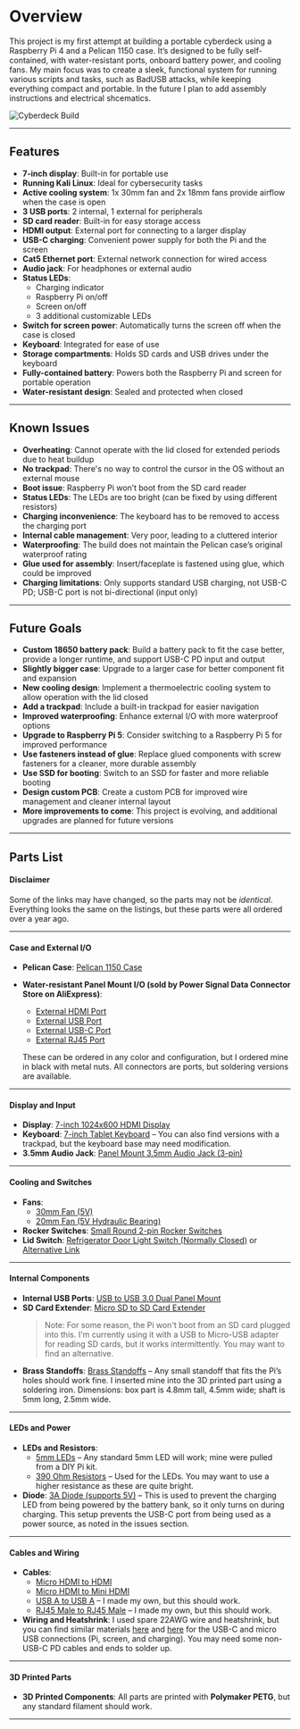 # Overview

This project is my first attempt at building a portable cyberdeck using a Raspberry Pi 4 and a Pelican 1150 case. It’s designed to be fully self-contained, with water-resistant ports, onboard battery power, and cooling fans. My main focus was to create a sleek, functional system for running various scripts and tasks, such as BadUSB attacks, while keeping everything compact and portable.
In the future I plan to add assembly instructions and electrical shcematics.

![Cyberdeck Build](https://i.imgur.com/6F71S5s.jpeg)

---

## Features
- **7-inch display**: Built-in for portable use
- **Running Kali Linux**: Ideal for cybersecurity tasks
- **Active cooling system**: 1x 30mm fan and 2x 18mm fans provide airflow when the case is open
- **3 USB ports**: 2 internal, 1 external for peripherals
- **SD card reader**: Built-in for easy storage access
- **HDMI output**: External port for connecting to a larger display
- **USB-C charging**: Convenient power supply for both the Pi and the screen
- **Cat5 Ethernet port**: External network connection for wired access
- **Audio jack**: For headphones or external audio
- **Status LEDs**:
  - Charging indicator
  - Raspberry Pi on/off
  - Screen on/off
  - 3 additional customizable LEDs
- **Switch for screen power**: Automatically turns the screen off when the case is closed
- **Keyboard**: Integrated for ease of use
- **Storage compartments**: Holds SD cards and USB drives under the keyboard
- **Fully-contained battery**: Powers both the Raspberry Pi and screen for portable operation
- **Water-resistant design**: Sealed and protected when closed

---

## Known Issues
- **Overheating**: Cannot operate with the lid closed for extended periods due to heat buildup
- **No trackpad**: There's no way to control the cursor in the OS without an external mouse
- **Boot issue**: Raspberry Pi won’t boot from the SD card reader
- **Status LEDs**: The LEDs are too bright (can be fixed by using different resistors)
- **Charging inconvenience**: The keyboard has to be removed to access the charging port
- **Internal cable management**: Very poor, leading to a cluttered interior
- **Waterproofing**: The build does not maintain the Pelican case’s original waterproof rating
- **Glue used for assembly**: Insert/faceplate is fastened using glue, which could be improved
- **Charging limitations**: Only supports standard USB charging, not USB-C PD; USB-C port is not bi-directional (input only)

---

## Future Goals
- **Custom 18650 battery pack**: Build a battery pack to fit the case better, provide a longer runtime, and support USB-C PD input and output
- **Slightly bigger case**: Upgrade to a larger case for better component fit and expansion
- **New cooling design**: Implement a thermoelectric cooling system to allow operation with the lid closed
- **Add a trackpad**: Include a built-in trackpad for easier navigation
- **Improved waterproofing**: Enhance external I/O with more waterproof options
- **Upgrade to Raspberry Pi 5**: Consider switching to a Raspberry Pi 5 for improved performance
- **Use fasteners instead of glue**: Replace glued components with screw fasteners for a cleaner, more durable assembly
- **Use SSD for booting**: Switch to an SSD for faster and more reliable booting
- **Design custom PCB**: Create a custom PCB for improved wire management and cleaner internal layout
- **More improvements to come**: This project is evolving, and additional upgrades are planned for future versions

---

## Parts List

#### Disclaimer
Some of the links may have changed, so the parts may not be *identical*. Everything looks the same on the listings, but these parts were all ordered over a year ago.

---

#### Case and External I/O

- **Pelican Case**: [Pelican 1150 Case](https://shorturl.at/xyr0k)
- **Water-resistant Panel Mount I/O (sold by Power Signal Data Connector Store on AliExpress)**:
  - [External HDMI Port](https://shorturl.at/CyrGC)
  - [External USB Port](https://shorturl.at/Cf8bj)
  - [External USB-C Port](https://shorturl.at/6hTVx)
  - [External RJ45 Port](https://shorturl.at/9zwq1)

  These can be ordered in any color and configuration, but I ordered mine in black with metal nuts. All connectors are ports, but soldering versions are available.

---

#### Display and Input

- **Display**: [7-inch 1024x600 HDMI Display](https://shorturl.at/NZxAf)
- **Keyboard**: [7-inch Tablet Keyboard](https://a.co/d/doeQoq1) – You can also find versions with a trackpad, but the keyboard base may need modification.
- **3.5mm Audio Jack**: [Panel Mount 3.5mm Audio Jack (3-pin)](https://shorturl.at/4XXrT)

---

#### Cooling and Switches

- **Fans**:
  - [30mm Fan (5V)](https://shorturl.at/P3yWi)
  - [20mm Fan (5V Hydraulic Bearing)](https://a.co/d/7ztwXzH)
- **Rocker Switches**: [Small Round 2-pin Rocker Switches](https://shorturl.at/hRt7r)
- **Lid Switch**: [Refrigerator Door Light Switch (Normally Closed)](https://a.co/d/ivMNV4H) or [Alternative Link](https://shorturl.at/g9zLX)

---

#### Internal Components

- **Internal USB Ports**: [USB to USB 3.0 Dual Panel Mount](https://a.co/d/hqzMyTw)
- **SD Card Extender**: [Micro SD to SD Card Extender](https://shorturl.at/vaQC8)
  > Note: For some reason, the Pi won't boot from an SD card plugged into this. I'm currently using it with a USB to Micro-USB adapter for reading SD cards, but it works intermittently. You may want to find an alternative.
- **Brass Standoffs**: [Brass Standoffs](https://shorturl.at/BhvH3) – Any small standoff that fits the Pi’s holes should work fine. I inserted mine into the 3D printed part using a soldering iron. Dimensions: box part is 4.8mm tall, 4.5mm wide; shaft is 5mm long, 2.5mm wide.

---

#### LEDs and Power

- **LEDs and Resistors**:
  - [5mm LEDs](https://shorturl.at/MhEKz) – Any standard 5mm LED will work; mine were pulled from a DIY Pi kit.
  - [390 Ohm Resistors](https://shorturl.at/njeu3) – Used for the LEDs. You may want to use a higher resistance as these are quite bright.
- **Diode**: [3A Diode (supports 5V)](https://a.co/d/aqU21aW) – This is used to prevent the charging LED from being powered by the battery bank, so it only turns on during charging. This setup prevents the USB-C port from being used as a power source, as noted in the issues section.

---

#### Cables and Wiring

- **Cables**:
  - [Micro HDMI to HDMI](https://shorturl.at/lDclC)
  - [Micro HDMI to Mini HDMI](https://a.co/d/1WwkHYU)
  - [USB A to USB A](https://shorturl.at/Ay4hM) – I made my own, but this should work.
  - [RJ45 Male to RJ45 Male](https://shorturl.at/zojFO) – I made my own, but this should work.
- **Wiring and Heatshrink**: I used spare 22AWG wire and heatshrink, but you can find similar materials [here](https://shorturl.at/3O9jX) and [here](https://shorturl.at/ypX5P) for the USB-C and micro USB connections (Pi, screen, and charging). You may need some non-USB-C PD cables and ends to solder up.

---

#### 3D Printed Parts

- **3D Printed Components**: All parts are printed with **Polymaker PETG**, but any standard filament should work.
****

